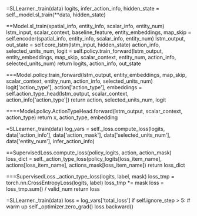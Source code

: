 =SLLearner._train(data)
logits, infer_action_info, hidden_state =  self._model.sl_train(**data, hidden_state)

==Model.sl_train(spatial_info, entity_info, scalar_info, entity_num)
lstm_input, scalar_context, baseline_feature, entity_embeddings, map_skip = self.encoder(spatial_info, entity_info, scalar_info, entity_num)
lstm_output, out_state = self.core_lstm(lstm_input, hidden_state)
action_info, selected_units_num, logit = self.policy.train_forward(lstm_output, entity_embeddings, map_skip, scalar_context, entity_num, action_info, selected_units_num)
return logits, action_info, out_state

===Model.policy.train_forward(lstm_output, entity_embeddings, map_skip, scalar_context, entity_num, action_info, selected_units_num)
logit['action_type'], action['action_type'], embeddings = self.action_type_head(lstm_output, scalar_context, action_info['action_type'])
return action, selected_units_num, logit

====Model.policy.ActionTypeHead.forward(lstm_output, scalar_context, action_type)
return x, action_type, embedding

=SLLearner._train(data)
log_vars = self._loss.compute_loss(logits, data['action_info'], data['action_mask'],
                                               data['selected_units_num'], data['entity_num'], infer_action_info)

==SupervisedLoss.compute_loss(policy_logits, action, action_mask)
loss_dict = self._action_type_loss(policy_logits[loss_item_name], actions[loss_item_name], actions_mask[loss_item_name])
return loss_dict

===SupervisedLoss._action_type_loss(logits, label, mask)
loss_tmp = torch.nn.CrossEntropyLoss(logits, label)
loss_tmp *= mask
loss = loss_tmp.sum() / valid_num
return loss

=SLLearner._train(data)
loss = log_vars['total_loss']
if self.ignore_step > 5: # warm up
	self._optimizer.zero_grad()
	loss.backward()
